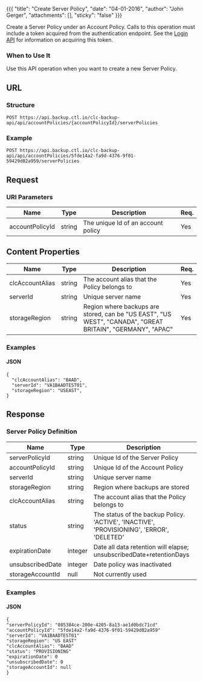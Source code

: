 {{{
  "title": "Create Server Policy",
  "date": "04-01-2016",
  "author": "John Gerger",
  "attachments": [],
  "sticky": "false"
}}}

Create a Server Policy under an Account Policy. Calls to this operation must include a token acquired from the authentication endpoint. See the [Login API](../Authentication/login.md) for information on acquiring this token.

### When to Use It

Use this API operation when you want to create a new Server Policy.

## URL

### Structure

    POST https://api.backup.ctl.io/clc-backup-api/api/accountPolicies/{accountPolicyId}/serverPolicies

### Example

    POST https://api.backup.ctl.io/clc-backup-api/api/accountPolicies/5fde14a2-fa9d-4376-9f01-59429d02a959/serverPolicies

## Request

### URI Parameters

| Name | Type | Description | Req. |
| --- | --- | --- | --- |
| accountPolicyId | string | The unique Id of an account policy | Yes |


## Content Properties

| Name | Type | Description | Req. |
| --- | --- | --- | --- |
| clcAccountAlias | string | The account alias that the Policy belongs to | Yes |
| serverId | string | Unique server name | Yes|
| storageRegion | string | Region where backups are stored, can be "US EAST", "US WEST", "CANADA", "GREAT BRITAIN", "GERMANY", "APAC" | Yes|


### Examples

#### JSON

    {
      "clcAccountAlias": "BAAD",
      "serverId": "VA1BAADTEST01",
      "storageRegion": "USEAST",
    }


## Response

### Server Policy Definition

| Name | Type | Description |
| --- | --- | --- |
| serverPolicyId | string | Unique Id of the Server Policy |
| accountPolicyId | string | Unique Id of the Account Policy |
| serverId | string | Unique server name |
| storageRegion | string | Region where backups are stored |
| clcAccountAlias | string | The account alias that the Policy belongs to |
| status | string | The status of the backup Policy. 'ACTIVE', 'INACTIVE', 'PROVISIONING', 'ERROR', 'DELETED' |
| expirationDate | integer | Date all data retention will elapse; unsubscribedDate+retentionDays |
| unsubscribedDate | integer | Date policy was inactivated|
| storageAccountId | null | Not currently used |


### Examples

#### JSON

    {
    "serverPolicyId": "085384ce-200e-4205-8a13-ae1d0bdc71cd"
    "accountPolicyId": "5fde14a2-fa9d-4376-9f01-59429d02a959"
    "serverId": "VA1BAADTEST01"
    "storageRegion": "US EAST"
    "clcAccountAlias": "BAAD"
    "status": "PROVISIONING"
    "expirationDate": 0
    "unsubscribedDate": 0
    "storageAccountId": null
    }
